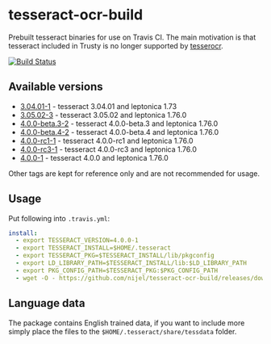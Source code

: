 # tesseract-ocr-build

Prebuilt tesseract binaries for use on Travis CI. The main motivation is that
tesseract included in Trusty is no longer supported by
[tesserocr](https://pypi.org/project/tesserocr/).

[![Build Status](https://travis-ci.com/nijel/tesseract-ocr-build.svg?branch=master)](https://travis-ci.com/nijel/tesseract-ocr-build)

## Available versions

* [3.04.01-1](https://github.com/nijel/tesseract-ocr-build/releases/download/3.04.01-1/tesseract.tar.xz) - tesseract 3.04.01 and leptonica 1.73
* [3.05.02-3](https://github.com/nijel/tesseract-ocr-build/releases/download/3.05.02-3/tesseract.tar.xz) - tesseract 3.05.02 and leptonica 1.76.0
* [4.0.0-beta.3-2](https://github.com/nijel/tesseract-ocr-build/releases/download/4.0.0-beta.3-2/tesseract.tar.xz) - tesseract 4.0.0-beta.3 and leptonica 1.76.0
* [4.0.0-beta.4-2](https://github.com/nijel/tesseract-ocr-build/releases/download/4.0.0-beta.4-2/tesseract.tar.xz) - tesseract 4.0.0-beta.4 and leptonica 1.76.0
* [4.0.0-rc1-1](https://github.com/nijel/tesseract-ocr-build/releases/download/4.0.0-rc1-1/tesseract.tar.xz) - tesseract 4.0.0-rc1 and leptonica 1.76.0
* [4.0.0-rc3-1](https://github.com/nijel/tesseract-ocr-build/releases/download/4.0.0-rc3-1/tesseract.tar.xz) - tesseract 4.0.0-rc3 and leptonica 1.76.0
* [4.0.0-1](https://github.com/nijel/tesseract-ocr-build/releases/download/4.0.0-1/tesseract.tar.xz) - tesseract 4.0.0 and leptonica 1.76.0

Other tags are kept for reference only and are not recommended for usage.

## Usage

Put following into `.travis.yml`:

```yaml
install:
  - export TESSERACT_VERSION=4.0.0-1
  - export TESSERACT_INSTALL=$HOME/.tesseract
  - export TESSERACT_PKG=$TESSERACT_INSTALL/lib/pkgconfig
  - export LD_LIBRARY_PATH=$TESSERACT_INSTALL/lib:$LD_LIBRARY_PATH
  - export PKG_CONFIG_PATH=$TESSERACT_PKG:$PKG_CONFIG_PATH
  - wget -O - https://github.com/nijel/tesseract-ocr-build/releases/download/$TESSERACT_VERSION/tesseract.tar.xz | tar -C $HOME -xJf -
```

## Language data

The package contains English trained data, if you want to include more simply
place the files to the `$HOME/.tesseract/share/tessdata` folder.
